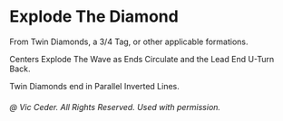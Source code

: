 
# Explode The Diamond

From Twin Diamonds, a 3/4 Tag, or other applicable formations.

Centers Explode The Wave as Ends Circulate and the Lead End U-Turn Back.

Twin Diamonds end in Parallel Inverted Lines.

###### @ Vic Ceder. All Rights Reserved.  Used with permission.
